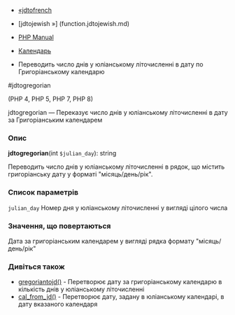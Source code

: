 - [«jdtofrench](function.jdtofrench.md)
- [jdtojewish »] (function.jdtojewish.md)

- [PHP Manual](index.md)
- [Календарь](ref.calendar.md)
- Переводить число днів у юліанському літочисленні в дату по
Григоріанському календарю

#jdtogregorian

(PHP 4, PHP 5, PHP 7, PHP 8)

jdtogregorian — Переказує число днів у юліанському літочисленні в дату
за Григоріанським календарем

### Опис

**jdtogregorian**(int `$julian_day`): string

Переводить число днів у юліанському літочисленні в рядок, що містить
григоріанську дату у форматі "місяць/день/рік".

### Список параметрів

`julian_day`
Номер дня у юліанському літочисленні у вигляді цілого числа

### Значення, що повертаються

Дата за григоріанським календарем у вигляді рядка формату "місяць/день/рік"

### Дивіться також

- [gregoriantojd()](function.gregoriantojd.md) - Перетворює дату за
григоріанському календарю в кількість днів у юліанському
літочисленні
- [cal_from_jd()](function.cal-from-jd.md) - Перетворює дату,
задану в юліанському календарі, в дату вказаного календаря
